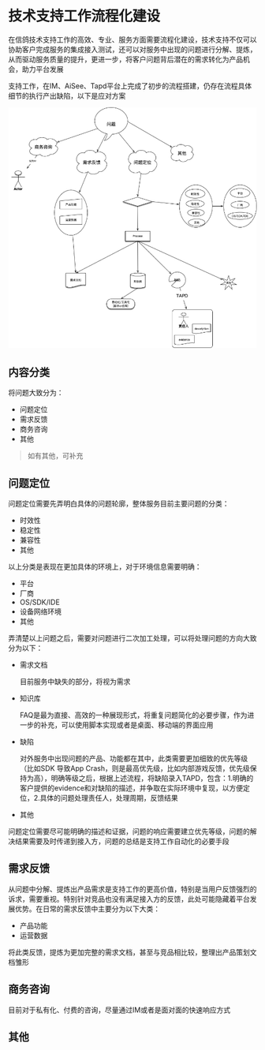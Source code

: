 # 技术支持工作流程化建设

在信鸽技术支持工作的高效、专业、服务方面需要流程化建设，技术支持不仅可以协助客户完成服务的集成接入测试，还可以对服务中出现的问题进行分解、提炼，从而驱动服务质量的提升，更进一步，将客户问题背后潜在的需求转化为产品机会，助力平台发展

支持工作，在IM、AiSee、Tapd平台上完成了初步的流程搭建，仍存在流程具体细节的执行产出缺陷，以下是应对方案

![supportFlow](../其他文档/resources/supportFlow.png)

## 内容分类

将问题大致分为：

- 问题定位
- 需求反馈
- 商务咨询
- 其他

> 如有其他，可补充

## 问题定位

问题定位需要先弄明白具体的问题轮廓，整体服务目前主要问题的分类：

- 时效性
- 稳定性
- 兼容性
- 其他

以上分类是表现在更加具体的环境上，对于环境信息需要明确：

- 平台
- 厂商
- OS/SDK/IDE
- 设备网络环境
- 其他

弄清楚以上问题之后，需要对问题进行二次加工处理，可以将处理问题的方向大致分为以下：

- 需求文档

  目前服务中缺失的部分，将视为需求

- 知识库

  FAQ是最为直接、高效的一种展现形式，将重复问题简化的必要步骤，作为进一步的补充，可以使用脚本实现或者是桌面、移动端的界面应用

- 缺陷

  对外服务中出现问题的产品、功能都在其中，此类需要更加细致的优先等级（比如SDK 导致App Crash，则是最高优先级，比如内部游戏反馈，优先级保持为高），明确等级之后，根据上述流程，将缺陷录入TAPD，包含：1.明确的客户提供的evidence和对缺陷的描述，并争取在实际环境中复现，以方便定位，2.具体的问题处理责任人，处理周期，反馈结果

- 其他

问题定位需要尽可能明确的描述和证据，问题的响应需要建立优先等级，问题的解决结果需要及时传递到接入方，问题的总结是支持工作自动化的必要手段

## 需求反馈

从问题中分解、提炼出产品需求是支持工作的更高价值，特别是当用户反馈强烈的诉求，需要重视。特别针对竞品也没有满足接入方的反馈，此处可能隐藏着平台发展优势。在日常的需求反馈中主要分为以下大类：

- 产品功能
- 运营数据

将此类反馈，提炼为更加完整的需求文档，甚至与竞品相比较，整理出产品策划文档雏形



## 商务咨询

目前对于私有化、付费的咨询，尽量通过IM或者是面对面的快速响应方式



## 其他

